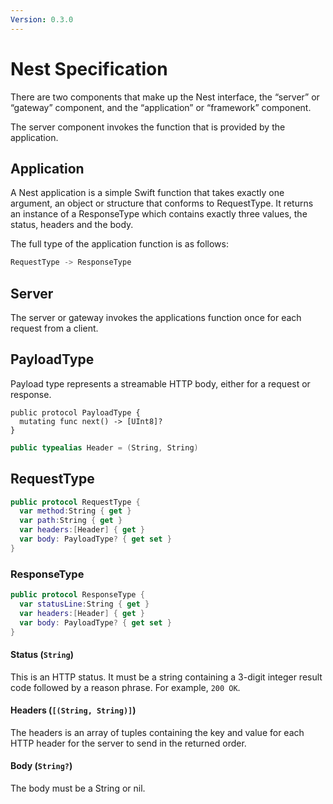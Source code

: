 ```yaml
---
Version: 0.3.0
---
```


# Nest Specification

There are two components that make up the Nest interface, the “server” or
“gateway” component, and the “application” or “framework” component.

The server component invokes the function that is provided by the application.

## Application

A Nest application is a simple Swift function that takes exactly one argument,
an object or structure that conforms to RequestType. It returns an instance
of a ResponseType which contains exactly three values, the status, headers
and the body.

The full type of the application function is as follows:

```swift
RequestType -> ResponseType
```

## Server

The server or gateway invokes the applications function once for each request
from a client.

## PayloadType

Payload type represents a streamable HTTP body, either for a request or
response.

```
public protocol PayloadType {
  mutating func next() -> [UInt8]?
}
```

```swift
public typealias Header = (String, String)
```

## RequestType

```swift
public protocol RequestType {
  var method:String { get }
  var path:String { get }
  var headers:[Header] { get }
  var body: PayloadType? { get set }
}
```

### ResponseType

```swift
public protocol ResponseType {
  var statusLine:String { get }
  var headers:[Header] { get }
  var body: PayloadType? { get set }
}
```

#### Status (`String`)

This is an HTTP status. It must be a string containing a 3-digit integer result code followed by a reason phrase. For example, `200 OK`.

#### Headers (`[(String, String)]`)

The headers is an array of tuples containing the key and value for each HTTP header for the server to send in the returned order.

#### Body (`String?`)

The body must be a String or nil.

